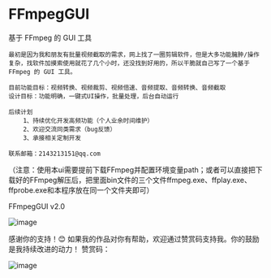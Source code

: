 # FFmpegGUI
基于 FFmpeg 的 GUI 工具

	最初是因为我和朋友有批量视频截取的需求，网上找了一圈剪辑软件，但是大多功能臃肿/操作复杂，找软件加摸索使用就花了几个小时，还没找到好用的，所以干脆就自己写了一个基于 FFmpeg 的 GUI 工具。

	目前功能目标：视频转换、视频裁剪、视频倍速、音频提取、音频转换、音频截取
	设计目标：功能明确，一键式UI操作，批量处理，后台自动运行

	后续计划
		1、持续优化开发高频功能（个人业余时间维护）
		2、欢迎交流同类需求（bug反馈）
  		3、承接相关定制开发

	联系邮箱：2143213151@qq.com

（注意：使用本ui需要提前下载FFmpeg并配置环境变量path；或者可以直接把下载好的FFmpeg解压后，把里面bin文件的三个文件ffmpeg.exe、ffplay.exe、ffprobe.exe和本程序放在同一个文件夹即可）


FFmpegGUI v2.0 

![image](https://github.com/user-attachments/assets/ec32fe38-3256-4163-868f-cd8ccab2196c)


感谢你的支持！😊 如果我的作品对你有帮助，欢迎通过赞赏码支持我。你的鼓励是我持续改进的动力！
赞赏码：

![image](https://github.com/user-attachments/assets/edbe842e-5f62-4785-b90e-203969926e90)

